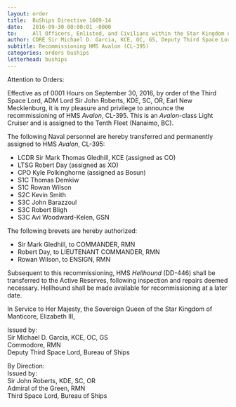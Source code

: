 ```yaml
---
layout: order
title:  BuShips Directive 1609-14 
date:   2016-09-30 00:00:01 -0000
to:     All Officers, Enlisted, and Civilians within the Star Kingdom of Manticore, as well as those Allied with Her Majesty, the Sovereign Queen, Elizabeth III.
author: CDRE Sir Michael D. Garcia, KCE, OC, GS, Deputy Third Space Lord
subtitle: Recommissioning HMS Avalon (CL-395)
categories: orders buships
letterhead: buships
---
```


Attention to Orders:

Effective as of 0001 Hours on September 30, 2016, by order of the Third Space Lord, ADM Lord Sir John Roberts, KDE, SC, OR, Earl New Mecklenburg, it is my pleasure and privilege to announce the recommissioning of HMS *Avalon*, CL-395. This is an *Avalon*-class Light Cruiser and is assigned to the Tenth Fleet (Nanaimo, BC).

The following Naval personnel are hereby transferred and permanently assigned to HMS *Avalon*, CL-395:

* LCDR Sir Mark Thomas Gledhill, KCE (assigned as CO)
* LTSG Robert Day (assigned as XO)
* CPO Kyle Polkinghorne (assigned as Bosun)
* S1C Thomas Demkiw
* S1C Rowan Wilson
* S2C Kevin Smith
* S3C John Barazzoul
* S3C Robert Bligh
* S3C Avi Woodward-Kelen, GSN

The following brevets are hereby authorized:

* Sir Mark Gledhill, to COMMANDER, RMN
* Robert Day, to LIEUTENANT COMMANDER, RMN
* Rowan Wilson, to ENSIGN, RMN

Subsequent to this recommissioning, HMS *Hellhound* (DD-446) shall be transferred to the Active Reserves, following inspection and repairs deemed necessary. Hellhound shall be made available for recommissioning at a later date.

In Service to Her Majesty, the Sovereign Queen of the Star Kingdom of Manticore, Elizabeth III,

Issued by:  
Sir Michael D. Garcia, KCE, OC, GS  
Commodore, RMN  
Deputy Third Space Lord, Bureau of Ships

By Direction:  
Issued by:  
Sir John Roberts, KDE, SC, OR  
Admiral of the Green, RMN  
Third Space Lord, Bureau of Ships  